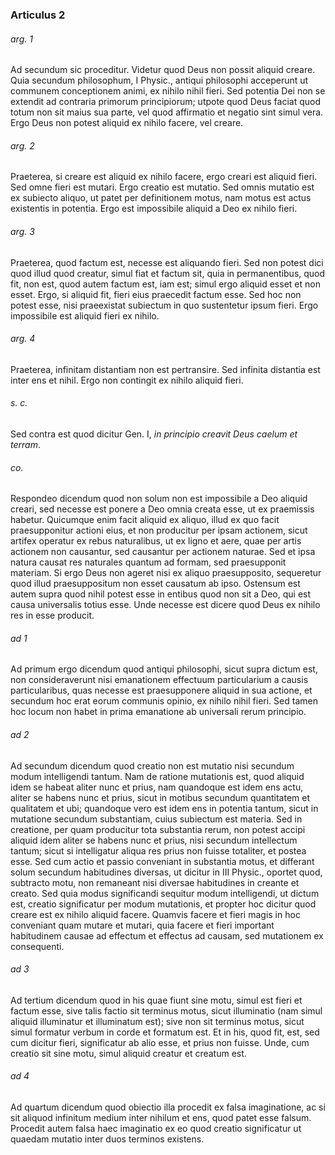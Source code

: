 ### Articulus 2

###### arg. 1
Ad secundum sic proceditur. Videtur quod Deus non possit aliquid creare. Quia secundum philosophum, I Physic., antiqui philosophi acceperunt ut communem conceptionem animi, ex nihilo nihil fieri. Sed potentia Dei non se extendit ad contraria primorum principiorum; utpote quod Deus faciat quod totum non sit maius sua parte, vel quod affirmatio et negatio sint simul vera. Ergo Deus non potest aliquid ex nihilo facere, vel creare.

###### arg. 2
Praeterea, si creare est aliquid ex nihilo facere, ergo creari est aliquid fieri. Sed omne fieri est mutari. Ergo creatio est mutatio. Sed omnis mutatio est ex subiecto aliquo, ut patet per definitionem motus, nam motus est actus existentis in potentia. Ergo est impossibile aliquid a Deo ex nihilo fieri.

###### arg. 3
Praeterea, quod factum est, necesse est aliquando fieri. Sed non potest dici quod illud quod creatur, simul fiat et factum sit, quia in permanentibus, quod fit, non est, quod autem factum est, iam est; simul ergo aliquid esset et non esset. Ergo, si aliquid fit, fieri eius praecedit factum esse. Sed hoc non potest esse, nisi praeexistat subiectum in quo sustentetur ipsum fieri. Ergo impossibile est aliquid fieri ex nihilo.

###### arg. 4
Praeterea, infinitam distantiam non est pertransire. Sed infinita distantia est inter ens et nihil. Ergo non contingit ex nihilo aliquid fieri.

###### s. c.
Sed contra est quod dicitur Gen. I, *in principio creavit Deus caelum et terram*.

###### co.
Respondeo dicendum quod non solum non est impossibile a Deo aliquid creari, sed necesse est ponere a Deo omnia creata esse, ut ex praemissis habetur. Quicumque enim facit aliquid ex aliquo, illud ex quo facit praesupponitur actioni eius, et non producitur per ipsam actionem, sicut artifex operatur ex rebus naturalibus, ut ex ligno et aere, quae per artis actionem non causantur, sed causantur per actionem naturae. Sed et ipsa natura causat res naturales quantum ad formam, sed praesupponit materiam. Si ergo Deus non ageret nisi ex aliquo praesupposito, sequeretur quod illud praesuppositum non esset causatum ab ipso. Ostensum est autem supra quod nihil potest esse in entibus quod non sit a Deo, qui est causa universalis totius esse. Unde necesse est dicere quod Deus ex nihilo res in esse producit.

###### ad 1
Ad primum ergo dicendum quod antiqui philosophi, sicut supra dictum est, non consideraverunt nisi emanationem effectuum particularium a causis particularibus, quas necesse est praesupponere aliquid in sua actione, et secundum hoc erat eorum communis opinio, ex nihilo nihil fieri. Sed tamen hoc locum non habet in prima emanatione ab universali rerum principio.

###### ad 2
Ad secundum dicendum quod creatio non est mutatio nisi secundum modum intelligendi tantum. Nam de ratione mutationis est, quod aliquid idem se habeat aliter nunc et prius, nam quandoque est idem ens actu, aliter se habens nunc et prius, sicut in motibus secundum quantitatem et qualitatem et ubi; quandoque vero est idem ens in potentia tantum, sicut in mutatione secundum substantiam, cuius subiectum est materia. Sed in creatione, per quam producitur tota substantia rerum, non potest accipi aliquid idem aliter se habens nunc et prius, nisi secundum intellectum tantum; sicut si intelligatur aliqua res prius non fuisse totaliter, et postea esse. Sed cum actio et passio conveniant in substantia motus, et differant solum secundum habitudines diversas, ut dicitur in III Physic., oportet quod, subtracto motu, non remaneant nisi diversae habitudines in creante et creato. Sed quia modus significandi sequitur modum intelligendi, ut dictum est, creatio significatur per modum mutationis, et propter hoc dicitur quod creare est ex nihilo aliquid facere. Quamvis facere et fieri magis in hoc conveniant quam mutare et mutari, quia facere et fieri important habitudinem causae ad effectum et effectus ad causam, sed mutationem ex consequenti.

###### ad 3
Ad tertium dicendum quod in his quae fiunt sine motu, simul est fieri et factum esse, sive talis factio sit terminus motus, sicut illuminatio (nam simul aliquid illuminatur et illuminatum est); sive non sit terminus motus, sicut simul formatur verbum in corde et formatum est. Et in his, quod fit, est, sed cum dicitur fieri, significatur ab alio esse, et prius non fuisse. Unde, cum creatio sit sine motu, simul aliquid creatur et creatum est.

###### ad 4
Ad quartum dicendum quod obiectio illa procedit ex falsa imaginatione, ac si sit aliquod infinitum medium inter nihilum et ens, quod patet esse falsum. Procedit autem falsa haec imaginatio ex eo quod creatio significatur ut quaedam mutatio inter duos terminos existens.

